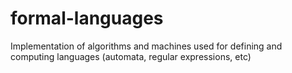# formal-languages
Implementation of algorithms and machines used for defining and computing languages (automata, regular expressions, etc)
